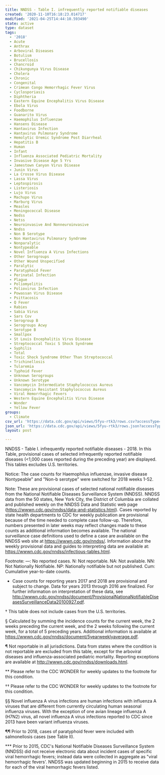 ```yaml
---
title: NNDSS - Table I. infrequently reported notifiable diseases
created: '2020-11-10T16:18:23.014717'
modified: '2021-04-25T14:44:10.593490'
state: active
type: dataset
tags:
  - '2018'
  - Acute
  - Anthrax
  - Arboviral Diseases
  - Botulism
  - Brucellosis
  - Chancroid
  - Chikungunya Virus Disease
  - Cholera
  - Chronic
  - Congenital
  - Crimean Congo Hemorrhagic Fever Virus
  - Cyclosporiasis
  - Diphtheria
  - Eastern Equine Encephalitis Virus Disease
  - Ebola Virus
  - Foodborne
  - Guanarito Virus
  - Haemophilus Influenzae
  - Hansens Disease
  - Hantavirus Infection
  - Hantavirus Pulmonary Syndrome
  - Hemolytic Uremic Syndrome Post Diarrheal
  - Hepatitis B
  - Human
  - Infant
  - Influenza Associated Pediatric Mortality
  - Invasive Disease Age 5 Yrs
  - Jamestown Canyon Virus Disease
  - Junin Virus
  - La Crosse Virus Disease
  - Lassa Virus
  - Leptospirosis
  - Listeriosis
  - Lujo Virus
  - Machupo Virus
  - Marburg Virus
  - Measles
  - Meningococcal Disease
  - Nedss
  - Netss
  - Neuroinvasive And Nonneuroinvasive
  - Nndss
  - Non B Serotype
  - Non Hantavirus Pulmonary Syndrome
  - Nonparalytic
  - Nontypeable
  - Novel Influenza A Virus Infections
  - Other Serogroups
  - Other Wound Unspecified
  - Paralytic
  - Paratyphoid Fever
  - Perinatal Infection
  - Plague
  - Poliomyelitis
  - Poliovirus Infection
  - Powassan Virus Disease
  - Psittacosis
  - Q Fever
  - Rabies
  - Sabia Virus
  - Sars Cov
  - Serogroup B
  - Serogroups Acwy
  - Serotype B
  - Smallpox
  - St Louis Encephalitis Virus Disease
  - Streptococcal Toxic S Shock Syndrome
  - Syphilis
  - Total
  - Toxic Shock Syndrome Other Than Streptococcal
  - Trichinellosis
  - Tularemia
  - Typhoid Fever
  - Unknown Serogroups
  - Unknown Serotype
  - Vancomycin Intermediate Staphylococcus Aureus
  - Vancomycin Resistant Staphylococcus Aureus
  - Viral Hemorrhagic Fevers
  - Western Equine Encephalitis Virus Disease
  - Wonder
  - Yellow Fever
groups:
  - Climate
csv_url: 'https://data.cdc.gov/api/views/5fyu-rtk3/rows.csv?accessType=DOWNLOAD'
json_url: 'https://data.cdc.gov/api/views/5fyu-rtk3/rows.json?accessType=DOWNLOAD'
layout: post

---
```

NNDSS - Table I. infrequently reported notifiable diseases - 2018. In this Table, provisional cases of selected infrequently reported notifiable diseases (<1,000 cases reported during the preceding year) are displayed.  This tables excludes U.S. territories.

Notice:  The case counts for Haemophilus influenzae, invasive disease Nontypeable" and "Non-b serotype" were switched for 2018 weeks 1-52.

Note:
These are provisional cases of selected national notifiable diseases from the National Notifiable Diseases Surveillance System (NNDSS). NNDSS data from the 50 states, New York City, the District of Columbia are collated and published weekly on the NNDSS Data and Statistic web page (https://wwwn.cdc.gov/nndss/data-and-statistics.html). Cases reported by state health departments to CDC for weekly publication are provisional because of the time needed to complete case follow-up.  Therefore, numbers presented in later weeks may reflect changes made to these counts as additional information becomes available. The national surveillance case definitions used to define a case are available on the NNDSS web site at https://wwwn.cdc.gov/nndss/. Information about the weekly provisional data and guides to interpreting data are available at: https://wwwn.cdc.gov/nndss/infectious-tables.html.


Footnote:
—: No reported cases. N: Not reportable. NA: Not available. NN: Not Nationally Notifiable. NP: Nationally notifiable but not published. Cum: Cumulative year-to-date counts. 

* Case counts for reporting years 2017 and 2018 are provisional and subject to change. Data for years 2013 through 2016 are finalized. For further information on interpretation of these data, see http://wwwn.cdc.gov/nndss/document/ProvisionalNationaNotifiableDiseasesSurveillanceData20100927.pdf.  

† This table does not include cases from the U.S. territories. 

§ Calculated by summing the incidence counts for the current week, the 2 weeks preceding the current week, and the 2 weeks following the current week, for a total of 5 preceding years. Additional information is available at https://wwwn.cdc.gov/nndss/document/5yearweeklyaverage.pdf.

¶ Not reportable in all jurisdictions. Data from states where the condition is not reportable are excluded from this table, except for the arboviral diseases and influenza-associated pediatric mortality. Reporting exceptions are available at http://wwwn.cdc.gov/nndss/downloads.html.

** Please refer to the CDC WONDER for weekly updates to the footnote for this condition.   

†† Please refer to the CDC WONDER for weekly updates to the footnote for this condition.  

§§ Novel influenza A virus infections are human infections with influenza A viruses that are different from currently circulating human seasonal influenza viruses. With the exception of one avian lineage influenza A (H7N2) virus, all novel influenza A virus infections reported to CDC since 2013 have been variant influenza viruses.

¶¶ Prior to 2018, cases of paratyphoid fever were included with salmonellosis cases (see Table II). 

*** Prior to 2015, CDC's National Notifiable Diseases Surveillance System (NNDSS) did not receive electronic data about incident cases of specific viral hemorrhagic fevers; instead data were collected in aggregate as "viral hemorrhagic fevers'. NNDSS was updated beginning in 2015 to receive data for each of the viral hemorrhagic fevers listed.
